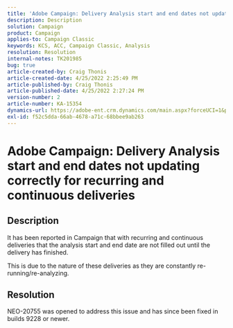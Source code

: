 ```yaml
---
title: 'Adobe Campaign: Delivery Analysis start and end dates not updating correctly for recurring and continuous deliveries'
description: Description
solution: Campaign
product: Campaign
applies-to: Campaign Classic
keywords: KCS, ACC, Campaign Classic, Analysis
resolution: Resolution
internal-notes: TK201985
bug: true
article-created-by: Craig Thonis
article-created-date: 4/25/2022 2:25:49 PM
article-published-by: Craig Thonis
article-published-date: 4/25/2022 2:27:24 PM
version-number: 2
article-number: KA-15354
dynamics-url: https://adobe-ent.crm.dynamics.com/main.aspx?forceUCI=1&pagetype=entityrecord&etn=knowledgearticle&id=2b4b3398-a3c4-ec11-a7b6-0022480a1ec2
exl-id: f52c5dda-66ab-4678-a71c-68bbee9ab263
---
```

# Adobe Campaign: Delivery Analysis start and end dates not updating correctly for recurring and continuous deliveries

## Description


It has been reported in Campaign that with recurring and continuous deliveries that the analysis start and end date are not filled out until the delivery has finished.

This is due to the nature of these deliveries as they are constantly re-running/re-analyzing.


## Resolution


NEO-20755 was opened to address this issue and has since been fixed in builds 9228 or newer.
